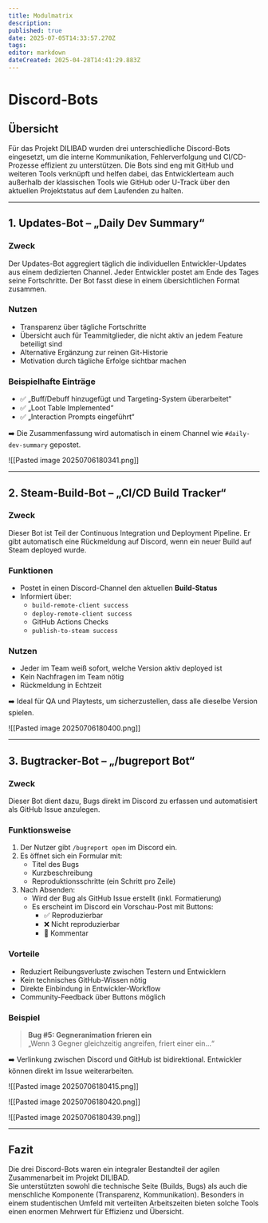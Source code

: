 ```yaml
---
title: Modulmatrix
description: 
published: true
date: 2025-07-05T14:33:57.270Z
tags: 
editor: markdown
dateCreated: 2025-04-28T14:41:29.883Z
---
```

# Discord-Bots

## Übersicht  
Für das Projekt DILIBAD wurden drei unterschiedliche Discord-Bots eingesetzt, um die interne Kommunikation, Fehlerverfolgung und CI/CD-Prozesse effizient zu unterstützen. Die Bots sind eng mit GitHub und weiteren Tools verknüpft und helfen dabei, das Entwicklerteam auch außerhalb der klassischen Tools wie GitHub oder U-Track über den aktuellen Projektstatus auf dem Laufenden zu halten.

---

## 1. Updates-Bot – „Daily Dev Summary“

### Zweck  
Der Updates-Bot aggregiert täglich die individuellen Entwickler-Updates aus einem dedizierten Channel. Jeder Entwickler postet am Ende des Tages seine Fortschritte. Der Bot fasst diese in einem übersichtlichen Format zusammen.

### Nutzen  
- Transparenz über tägliche Fortschritte  
- Übersicht auch für Teammitglieder, die nicht aktiv an jedem Feature beteiligt sind  
- Alternative Ergänzung zur reinen Git-Historie  
- Motivation durch tägliche Erfolge sichtbar machen  

### Beispielhafte Einträge  
- ✅ „Buff/Debuff hinzugefügt und Targeting-System überarbeitet“  
- ✅ „Loot Table Implemented“  
- ✅ „Interaction Prompts eingeführt“

➡️ Die Zusammenfassung wird automatisch in einem Channel wie `#daily-dev-summary` gepostet.

![[Pasted image 20250706180341.png]]

---

## 2. Steam-Build-Bot – „CI/CD Build Tracker“

### Zweck  
Dieser Bot ist Teil der Continuous Integration und Deployment Pipeline. Er gibt automatisch eine Rückmeldung auf Discord, wenn ein neuer Build auf Steam deployed wurde.

### Funktionen  
- Postet in einen Discord-Channel den aktuellen **Build-Status**  
- Informiert über:  
  - `build-remote-client success`  
  - `deploy-remote-client success`  
  - GitHub Actions Checks  
  - `publish-to-steam success`

### Nutzen  
- Jeder im Team weiß sofort, welche Version aktiv deployed ist  
- Kein Nachfragen im Team nötig  
- Rückmeldung in Echtzeit  

➡️ Ideal für QA und Playtests, um sicherzustellen, dass alle dieselbe Version spielen.

![[Pasted image 20250706180400.png]]

---

## 3. Bugtracker-Bot – „/bugreport Bot“

### Zweck  
Dieser Bot dient dazu, Bugs direkt im Discord zu erfassen und automatisiert als GitHub Issue anzulegen.

### Funktionsweise  
1. Der Nutzer gibt `/bugreport open` im Discord ein.  
2. Es öffnet sich ein Formular mit:  
   - Titel des Bugs  
   - Kurzbeschreibung  
   - Reproduktionsschritte (ein Schritt pro Zeile)  
3. Nach Absenden:  
   - Wird der Bug als GitHub Issue erstellt (inkl. Formatierung)  
   - Es erscheint im Discord ein Vorschau-Post mit Buttons:
     - ✅ Reproduzierbar  
     - ❌ Nicht reproduzierbar  
     - 💬 Kommentar  

### Vorteile  
- Reduziert Reibungsverluste zwischen Testern und Entwicklern  
- Kein technisches GitHub-Wissen nötig  
- Direkte Einbindung in Entwickler-Workflow  
- Community-Feedback über Buttons möglich  

### Beispiel  
> **Bug #5: Gegneranimation frieren ein**  
> „Wenn 3 Gegner gleichzeitig angreifen, friert einer ein…“

➡️ Verlinkung zwischen Discord und GitHub ist bidirektional. Entwickler können direkt im Issue weiterarbeiten.

![[Pasted image 20250706180415.png]]

![[Pasted image 20250706180420.png]]

![[Pasted image 20250706180439.png]]


---

## Fazit  
Die drei Discord-Bots waren ein integraler Bestandteil der agilen Zusammenarbeit im Projekt DILIBAD.  
Sie unterstützten sowohl die technische Seite (Builds, Bugs) als auch die menschliche Komponente (Transparenz, Kommunikation). Besonders in einem studentischen Umfeld mit verteilten Arbeitszeiten bieten solche Tools einen enormen Mehrwert für Effizienz und Übersicht.

